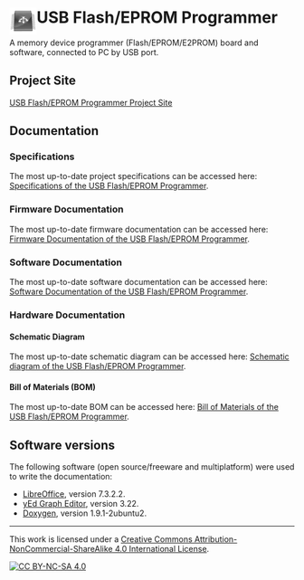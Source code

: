 # <img align="left" src="https://raw.githubusercontent.com/robsonsmartins/usbflashprog/main/images/icon.png" alt="usbflashprog" title="usbflashprog">USB Flash/EPROM Programmer

A memory device programmer (Flash/EPROM/E2PROM) board and software, connected to PC by USB port.

## Project Site

[USB Flash/EPROM Programmer Project Site](https://usbflashprog.robsonmartins.com)

## Documentation

### Specifications

The most up-to-date project specifications can be accessed here: [Specifications of the USB Flash/EPROM Programmer](https://robsonsmartins.github.io/usbflashprog/specs.pdf).

### Firmware Documentation

The most up-to-date firmware documentation can be accessed here: [Firmware Documentation of the USB Flash/EPROM Programmer](https://robsonsmartins.github.io/usbflashprog/firmware/html/index.html).

### Software Documentation

The most up-to-date software documentation can be accessed here: [Software Documentation of the USB Flash/EPROM Programmer](https://robsonsmartins.github.io/usbflashprog/software/html/index.html).

### Hardware Documentation

#### Schematic Diagram

The most up-to-date schematic diagram can be accessed here: [Schematic diagram of the USB Flash/EPROM Programmer](https://robsonsmartins.github.io/usbflashprog/hardware/usbflashprog_sch.pdf).

#### Bill of Materials (BOM)

The most up-to-date BOM can be accessed here: [Bill of Materials of the USB Flash/EPROM Programmer](https://robsonsmartins.github.io/usbflashprog/hardware/usbflashprog_bom.pdf).

## Software versions

The following software (open source/freeware and multiplatform) were used to write the documentation:

- [LibreOffice](https://www.libreoffice.org/), version 7.3.2.2.
- [yEd Graph Editor](https://www.yworks.com/products/yed), version 3.22.
- [Doxygen](https://packages.ubuntu.com/jammy/doxygen), version 1.9.1-2ubuntu2.

---

This work is licensed under a [Creative Commons Attribution-NonCommercial-ShareAlike 4.0 International License][cc-by-nc-sa].

[![CC BY-NC-SA 4.0][cc-by-nc-sa-image]][cc-by-nc-sa]

[cc-by-nc-sa]: http://creativecommons.org/licenses/by-nc-sa/4.0/
[cc-by-nc-sa-image]: https://licensebuttons.net/l/by-nc-sa/4.0/88x31.png
